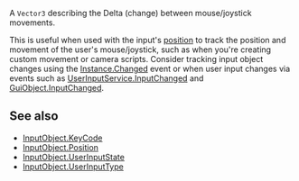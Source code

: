 A `Vector3` describing the Delta (change) between mouse/joystick movements.

This is useful when used with the input's [position](https://developer.roblox.com/en-us/api-reference/property/InputObject/Position) to track the position and movement of the user's mouse/joystick, such as when you're creating custom movement or camera scripts. Consider tracking input object changes using the [Instance.Changed](https://developer.roblox.com/en-us/api-reference/event/Instance/Changed) event or when user input changes via events such as [UserInputService.InputChanged](https://developer.roblox.com/en-us/api-reference/event/UserInputService/InputChanged) and [GuiObject.InputChanged](https://developer.roblox.com/en-us/api-reference/event/GuiObject/InputChanged).

See also
--------

*   [InputObject.KeyCode](https://developer.roblox.com/en-us/api-reference/property/InputObject/KeyCode)
*   [InputObject.Position](https://developer.roblox.com/en-us/api-reference/property/InputObject/Position)
*   [InputObject.UserInputState](https://developer.roblox.com/en-us/api-reference/property/InputObject/UserInputState)
*   [InputObject.UserInputType](https://developer.roblox.com/en-us/api-reference/property/InputObject/UserInputType)
